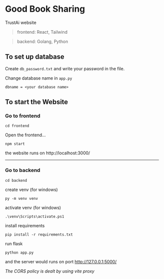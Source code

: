 # Good Book Sharing

TrustAi website

> frontend: React, Tailwind

> backend: Golang, Python


## To set up database
Create ```db_password.txt``` and write your password in the file.

Change database name in ```app.py```
```
dbname = <your database name>
```

## To start the Website



### Go to frontend

```
cd frontend
```

Open the frontend...

```
npm start
```

the website runs on http://localhost:3000/

---

### Go to backend

```
cd backend
```
create venv (for windows)

```
py -m venv venv
```

activate venv (for windows)

```
.\venv\Scripts\activate.ps1   
```
install requirements

```
pip install -r requirements.txt
```

run flask

```
python app.py
```

and the server would runs on port http://127.0.0.1:5000/

<i>The CORS policy is dealt by using vite proxy</i>
